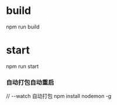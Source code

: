 # build

npm run build

# start

npm run start

### 自动打包自动重启

// --watch 自动打包
npm install nodemon -g
